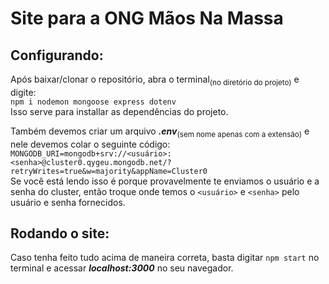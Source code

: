 # Site para a ONG Mãos Na Massa

## Configurando:
Após baixar/clonar o repositório, abra o terminal<sub>(no diretório do projeto)</sub> e digite:<br/>
`npm i nodemon mongoose express dotenv`<br/>
Isso serve para installar as dependências do projeto.<br/>

Também devemos criar um arquivo ***.env***<sub>(sem nome apenas com a extensão)</sub> e nele devemos colar o seguinte código:<br/>
`MONGODB_URI=mongodb+srv://<usuário>:<senha>@cluster0.qygeu.mongodb.net/?retryWrites=true&w=majority&appName=Cluster0`<br/>
Se você está lendo isso é porque provavelmente te enviamos o usuário e a senha do cluster, então troque onde temos o `<usuário>` e `<senha>` pelo usuário e senha fornecidos.

## Rodando o site:
Caso tenha feito tudo acima de maneira correta, basta digitar `npm start` no terminal e acessar ***localhost:3000*** no seu navegador.

